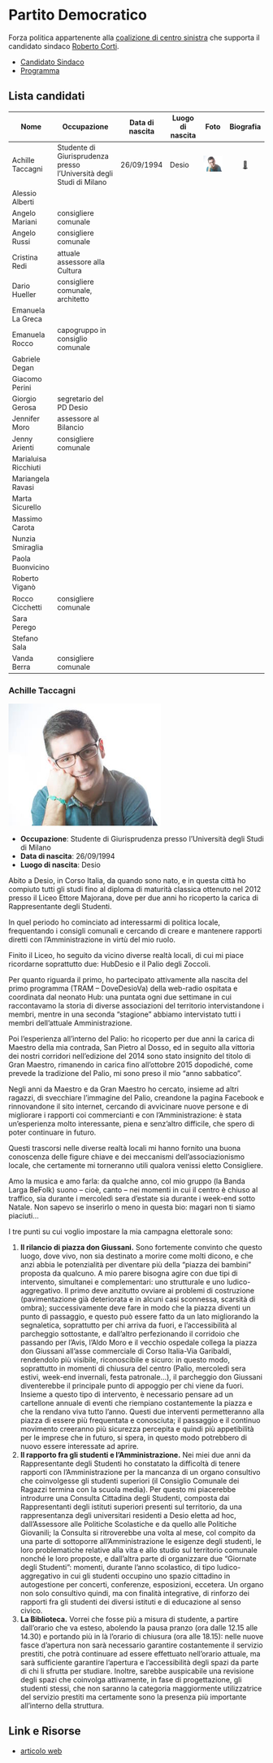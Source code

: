 # Partito Democratico

Forza politica appartenente alla [coalizione di centro sinistra](coalizione-di-centro-sinistra.md) che supporta il candidato sindaco [Roberto Corti](coalizione-di-centro-sinistra.md#roberto-corti-candidato-sindaco).

- [Candidato Sindaco](coalizione-di-centro-sinistra.md#roberto-corti-candidato-sindaco)
- [Programma](coalizione-di-centro-sinistra.md#programma)

## Lista candidati

| Nome | Occupazione | Data di nascita | Luogo di nascita | Foto | Biografia |
|------|-------------|-----------------|------------------|:----:|:---------:|
| Achille Taccagni | Studente di Giurisprudenza presso l’Università degli Studi di Milano | 26/09/1994 | Desio | ![Foto Achille Taccagni](partito-democratico/achille-taccagni.jpg) | [:link:](#achille-taccagni) |
| Alessio Alberti | | | | | |
| Angelo Mariani | consigliere comunale | | | | |
| Angelo Russi | consigliere comunale | | | | |
| Cristina Redi | attuale assessore alla Cultura | | | | |
| Dario Hueller | consigliere comunale, architetto | | | | |
| Emanuela La Greca | | | | | |
| Emanuela Rocco | capogruppo in consiglio comunale | | | | |
| Gabriele Degan | | | | | |
| Giacomo Perini | | | | | |
| Giorgio Gerosa | segretario del PD Desio | | | | |
| Jennifer Moro | assessore al Bilancio | | | | |
| Jenny Arienti | consigliere comunale | | | | |
| Marialuisa Ricchiuti | | | | | |
| Mariangela Ravasi | | | | | |
| Marta Sicurello | | | | | |
| Massimo Carota | | | | | |
| Nunzia Smiraglia | | | | | |
| Paola Buonvicino | | | | | |
| Roberto Viganò | | | | | |
| Rocco Cicchetti | consigliere comunale | | | | |
| Sara Perego | | | | | |
| Stefano Sala | | | | | |
| Vanda Berra | consigliere comunale | | | | |

### Achille Taccagni

![Foto Achille Taccagni](partito-democratico/achille-taccagni.jpg)

- **Occupazione**: Studente di Giurisprudenza presso l’Università degli Studi di Milano
- **Data di nascita**: 26/09/1994
- **Luogo di nascita**: Desio

Abito a Desio, in Corso Italia, da quando sono nato, e in questa città ho compiuto tutti gli studi fino al diploma di maturità classica ottenuto nel 2012 presso il Liceo Ettore Majorana, dove per due anni ho ricoperto la carica di Rappresentante degli Studenti.

In quel periodo ho cominciato ad interessarmi di politica locale, frequentando i consigli comunali e cercando di creare e mantenere rapporti diretti con l’Amministrazione in virtù del mio ruolo.

Finito il Liceo, ho seguito da vicino diverse realtà locali, di cui mi piace ricordarne soprattutto due: HubDesio e il Palio degli Zoccoli.

Per quanto riguarda il primo, ho partecipato attivamente alla nascita del primo programma (TRAM – DoveDesioVa) della web-radio ospitata e coordinata dal neonato Hub: una puntata ogni due settimane in cui raccontavamo la storia di diverse associazioni del territorio intervistandone i membri, mentre in una seconda “stagione” abbiamo intervistato tutti i membri dell’attuale Amministrazione.

Poi l’esperienza all’interno del Palio: ho ricoperto per due anni la carica di Maestro della mia contrada, San Pietro al Dosso, ed in seguito alla vittoria dei nostri corridori nell’edizione del 2014 sono stato insignito del titolo di Gran Maestro, rimanendo in carica fino all’ottobre 2015 dopodiché, come prevede la tradizione del Palio, mi sono preso il mio “anno sabbatico”.

Negli anni da Maestro e da Gran Maestro ho cercato, insieme ad altri ragazzi, di svecchiare l’immagine del Palio, creandone la pagina Facebook e rinnovandone il sito internet, cercando di avvicinare nuove persone e di migliorare i rapporti coi commercianti e con l’Amministrazione: è stata un’esperienza molto interessante, piena e senz’altro difficile, che spero di poter continuare in futuro.

Questi trascorsi nelle diverse realtà locali mi hanno fornito una buona conoscenza delle figure chiave e dei meccanismi dell’associazionismo locale, che certamente mi torneranno utili qualora venissi eletto Consigliere.

Amo la musica e amo farla: da qualche anno, col mio gruppo (la Banda Larga BeFolk) suono – cioè, canto – nei momenti in cui il centro è chiuso al traffico, sia durante i mercoledì sera d’estate sia durante i week-end sotto Natale. Non sapevo se inserirlo o meno in questa bio: magari non ti siamo piaciuti…

I tre punti su cui voglio impostare la mia campagna elettorale sono:

1. **Il rilancio di piazza don Giussani.** Sono fortemente convinto che questo luogo, dove vivo, non sia destinato a morire come molti dicono, e che anzi abbia le potenzialità per diventare più della “piazza dei bambini” proposta da qualcuno. A mio parere bisogna agire con due tipi di intervento, simultanei e complementari: uno strutturale e uno ludico-aggregativo. Il primo deve anzitutto ovviare ai problemi di costruzione (pavimentazione già deteriorata e in alcuni casi sconnessa, scarsità di ombra); successivamente deve fare in modo che la piazza diventi un punto di passaggio, e questo può essere fatto da un lato migliorando la segnaletica, soprattutto per chi arriva da fuori, e l’accessibilità al parcheggio sottostante, e dall’altro perfezionando il corridoio che passando per l’Avis, l’Aldo Moro e il vecchio ospedale collega la piazza don Giussani all’asse commerciale di Corso Italia-Via Garibaldi, rendendolo più visibile, riconoscibile e sicuro: in questo modo, soprattutto in momenti di chiusura del centro (Palio, mercoledì sera estivi, week-end invernali, festa patronale…), il parcheggio don Giussani diventerebbe il principale punto di appoggio per chi viene da fuori. Insieme a questo tipo di intervento, è necessario pensare ad un cartellone annuale di eventi che riempiano costantemente la piazza e che la rendano viva tutto l’anno. Questi due interventi permetteranno alla piazza di essere più frequentata e conosciuta; il passaggio e il continuo movimento creeranno più sicurezza percepita e quindi più appetibilità per le imprese che in futuro, si spera, in questo modo potrebbero di nuovo essere interessate ad aprire.
2. **Il rapporto fra gli studenti e l’Amministrazione.** Nei miei due anni da Rappresentante degli Studenti ho constatato la difficoltà di tenere rapporti con l’Amministrazione per la mancanza di un organo consultivo che coinvolgesse gli studenti superiori (il Consiglio Comunale dei Ragazzi termina con la scuola media). Per questo mi piacerebbe introdurre una Consulta Cittadina degli Studenti, composta dai Rappresentanti degli istituti superiori presenti sul territorio, da una rappresentanza degli universitari residenti a Desio eletta ad hoc, dall’Assessore alle Politiche Scolastiche e da quello alle Politiche Giovanili; la Consulta si ritroverebbe una volta al mese, col compito da una parte di sottoporre all’Amministrazione le esigenze degli studenti, le loro problematiche relative alla vita e allo studio sul territorio comunale nonché le loro proposte, e dall’altra parte di organizzare due “Giornate degli Studenti”: momenti, durante l’anno scolastico, di tipo ludico-aggregativo in cui gli studenti occupino uno spazio cittadino in autogestione per concerti, conferenze, esposizioni, eccetera. Un organo non solo consultivo quindi, ma con finalità integrative, di rinforzo dei rapporti fra gli studenti dei diversi istituti e di educazione al senso civico.
3. **La Biblioteca.** Vorrei che fosse più a misura di studente, a partire dall’orario che va esteso, abolendo la pausa pranzo (ora dalle 12.15 alle 14.30) e portando più in là l’orario di chiusura (ora alle 18.15): nelle nuove fasce d’apertura non sarà necessario garantire costantemente il servizio prestiti, che potrà continuare ad essere effettuato nell’orario attuale, ma sarà sufficiente garantire l’apertura e l’accessibilità degli spazi da parte di chi li sfrutta per studiare. Inoltre, sarebbe auspicabile una revisione degli spazi che coinvolga attivamente, in fase di progettazione, gli studenti stessi, che non saranno la categoria maggiormente utilizzatrice del servizio prestiti ma certamente sono la presenza più importante all’interno della struttura.

## Link e Risorse

- [articolo web](http://www.pddesio.com/?p=836)
